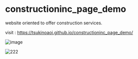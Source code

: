 # constructioninc_page_demo

website oriented to offer construction services.

visit : https://tsukinoaoi.github.io/constructioninc_page_demo/

![image](https://user-images.githubusercontent.com/64287766/170329041-9a85a719-310f-4a37-8db7-65090471abde.png)

![222](https://user-images.githubusercontent.com/64287766/170329591-7fd246ba-1fe4-4164-b406-f0215b4c7ec6.PNG)
